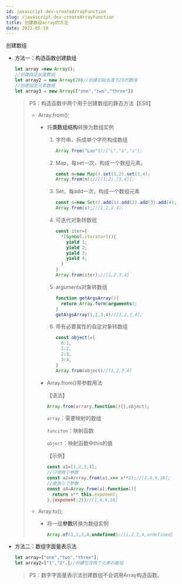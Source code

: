 ```yaml
---
id: javascript-dev-createArrayFunction
slug: /javascript-dev-createArrayFunction
title: 创建数组array的方法
date: 2022-05-10
---
```

创建数组

* 方法一：构造函数创建数组

  ````javascript
  let array =new Array();
  //创建指定长度数组
  let array2 = new Array(20)//创建初始长度为20的数组
  //创建指定元素数组
  let array3 = new Array(["one","two","three"])
  ````

  > PS：构造函数中两个用于创建数组的静态方法【ES6】
  >
  > * Array.from();
  >
  >   * 将**类数组结构**转换为数组实例
  >
  >     1. 字符串，拆成单个字符构成数组
  >
  >        ````javascript
  >        Array.from("Lao")//["L","a","o"];
  >        ````
  >
  >     2. Map，每set一次，构成一个数组元素。
  >
  >        ````javascript
  >        const m=new Map().set(1,2).set(3,4);
  >        Array.from(m);//[[1,2],[3,4]];
  >        ````
  >
  >     3. Set，每add一次，构成一个数组元素
  >
  >        ````javascript
  >        const s=new Set().add(1).add(2).add(3).add(4);
  >        Array.from(s);//[1,2,3,4];
  >        ````
  >
  >     4. 可迭代对象转数组
  >
  >        ````javascript
  >        const iter={
  >          *[Symbol.iterator](){
  >            yield 1;
  >            yield 2;
  >            yield 3;
  >            yield 4;
  >          }
  >        }
  >        Array.from(iter);//[1,2,3,4]
  >        ````
  >
  >     5. arguments对象转数组
  >
  >        ````javascript
  >        function getArgsArray(){
  >          return Array.form(arguments);
  >        }
  >        getArgsArray(1,2,3,4)//[1,2,3,4];
  >        ````
  >
  >     6. 带有必要属性的自定对象转数组
  >
  >        ````javascript
  >        const object(={
  >          0:1,
  >          1:2,
  >          2:3,
  >          3:4,
  >        }
  >        Array.from(object)//[1,2,3,4]
  >        ````
  >
  >   * Array.from()带参数用法
  >
  >     【语法】
  >
  >     ````javascript
  >     Array.from(arrary,function(){},object);
  >     ````
  >
  >     `array`：需要映射的数组
  >
  >     `funciton`：映射函数
  >
  >     `object`：映射函数中this的值
  >
  >     【示例】
  >
  >     ````javascript
  >     const a1=[1,2,3,4];
  >     //只用两个参数
  >     const a2=Arrray.from(a1,x=> x**2);//[1,4,9,16];
  >     //使用三个参数
  >     const a4=Array.from(a1,function(){
  >       return x** this.exponent;
  >     },{exponent:2})//[1,4,9,16]
  >     ````
  >
  > * Array.to();
  >
  >   * 将一组**参数**转换为数组实例
  >
  >     ````javascript
  >     Array.of(1,2,3,4,undefined)//[1,2,3,4,undefined]
  >     ````
  >
  >     

* 方法二：数组字面量表示法

  ````javascript
  let array=["one","two","three"];
  let array2=["1","2",]//创建包含两个元素的数组
  ````

  > PS：数字字面量表示法创建数组不会调用Array构造函数。



